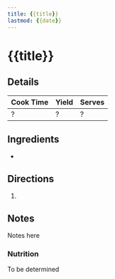 ```yaml
---
title: {{title}}
lastmod: {{date}}
---
```

# {{title}}
## Details
| Cook Time | Yield | Serves |
| --- | --- | --- |
| ? | ? | ? |

## Ingredients
* 

## Directions
1. 

## Notes
Notes here

### Nutrition
To be determined
